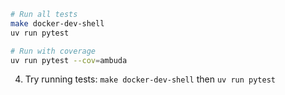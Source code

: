 ```bash
# Run all tests
make docker-dev-shell
uv run pytest

# Run with coverage
uv run pytest --cov=ambuda
```

4. Try running tests: `make docker-dev-shell` then `uv run pytest`
